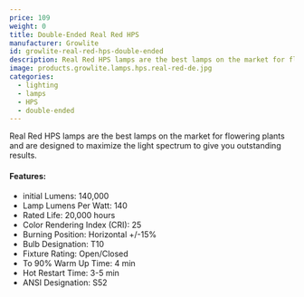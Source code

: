```yaml
---
price: 109
weight: 0
title: Double-Ended Real Red HPS
manufacturer: Growlite
id: growlite-real-red-hps-double-ended
description: Real Red HPS lamps are the best lamps on the market for flowering plants and are designed to maximize the light spectrum to give you outstanding results.
image: products.growlite.lamps.hps.real-red-de.jpg
categories:
  - lighting
  - lamps
  - HPS
  - double-ended
---
```


Real Red HPS lamps are the best lamps on the market for flowering plants and are designed to maximize the light spectrum to give you outstanding results.

#### Features:

* initial Lumens: 140,000
* Lamp Lumens Per Watt: 140
* Rated Life: 20,000 hours
* Color Rendering Index (CRI): 25
* Burning Position: Horizontal +/-15%
* Bulb Designation: T10
* Fixture Rating: Open/Closed
* To 90% Warm Up Time: 4 min
* Hot Restart Time: 3-5 min
* ANSI Designation: S52
